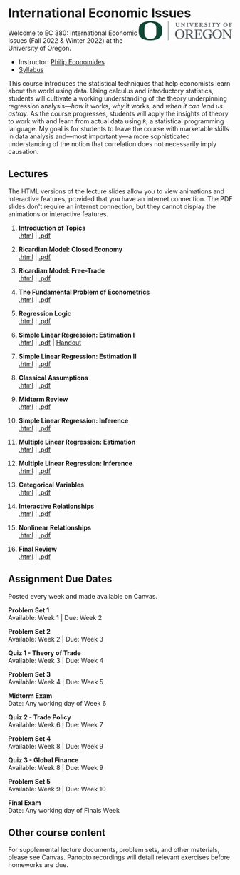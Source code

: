 # International Economic Issues <img align="right" height="45" src="UO.png">

Welcome to EC 380: International Economic Issues (Fall 2022 & Winter 2022) at the University of Oregon.

- Instructor: [Philip Economides](https://philip-economides.com/)
- [Syllabus](https://raw.githack.com/peconomi/EC380_International/main/syllabus/EC380_syllabus_int_econ.pdf)

This course introduces the statistical techniques that help economists learn about the world using data. Using calculus and introductory statistics, students will cultivate a working understanding of the theory underpinning regression analysis&mdash;*how* it works, *why* it works, and *when it can lead us astray*. As the course progresses, students will apply the insights of theory to work with and learn from actual data using `R`, a statistical programming language. My goal is for students to leave the course with marketable skills in data analysis and&mdash;most importantly&mdash;a more sophisticated understanding of the notion that correlation does not necessarily imply causation.

## Lectures

The HTML versions of the lecture slides allow you to view animations and interactive features, provided that you have an internet connection. The PDF slides don't require an internet connection, but they cannot display the animations or interactive features.

1. **Introduction of Topics** <br> [.html](https://raw.githack.com/peconomi/EC380_International/main/lecture/Week%201/01-intro.html) | [.pdf](https://raw.githack.com/peconomi/EC380_International/main/lecture/Week%201/01-intro.pdf)

2. **Ricardian Model: Closed Economy** <br> [.html](https://raw.githack.com/peconomi/EC380_International/main/lecture/Week%201/02-ricardian.html) | [.pdf](https://raw.githack.com/peconomi/EC380_International/main/lecture/Week%201/02-ricardian.pdf)

3. **Ricardian Model: Free-Trade** <br> [.html](https://raw.githack.com/peconomi/EC380_International/main/lecture/Week%202/03-ricardian.html) | [.pdf](https://raw.githack.com/peconomi/EC380_International/main/lecture/Week%202/03-ricardian.pdf)

4. **The Fundamental Problem of Econometrics** <br> [.html](https://raw.githack.com/peconomi/EC320_Econometrics/main/Lectures/04_Fundamental_Problem/04-Fun_Problem.html) | [.pdf](https://raw.githack.com/peconomi/EC320_Econometrics/main/Lectures/04_Fundamental_Problem/04-Fun_Problem.pdf)

5. **Regression Logic** <br> [.html](https://raw.githack.com/peconomi/EC320_Econometrics/main/Lectures/05_Regression/05-Regression.html) | [.pdf](https://raw.githack.com/peconomi/EC320_Econometrics/main/Lectures/05_Regression/05-Regression.pdf)

6. **Simple Linear Regression: Estimation I** <br> [.html](https://raw.githack.com/peconomi/EC320_Econometrics/main/Lectures/06_SimpleLR_I/06-Simple_Linear_Regression_Estimation_I.html) | [.pdf](https://raw.githack.com/peconomi/EC320_Econometrics/main/Lectures/06_SimpleLR_I/06-Simple_Linear_Regression_Estimation_I.pdf) | [Handout]()

7. **Simple Linear Regression: Estimation II** <br> [.html](https://raw.githack.com/peconomi/EC320_Econometrics/main/Lectures/07_SimpleLR_II/07-Simple_Linear_Regression_Estimation_II.html) | [.pdf](https://raw.githack.com/peconomi/EC320_Econometrics/main/Lectures/07_SimpleLR_II/07-Simple_Linear_Regression_Estimation_II.pdf)

8. **Classical Assumptions** <br> [.html](https://raw.githack.com/peconomi/EC320_Econometrics/main/Lectures/08_Classical_Assumptions/08-Classical_Assumptions.html) | [.pdf](https://raw.githack.com/peconomi/EC320_Econometrics/main/Lectures/08_Classical_Assumptions/08-Classical_Assumptions.pdf)

9. **Midterm Review** <br> [.html]() | [.pdf]()

10. **Simple Linear Regression: Inference** <br> [.html]() | [.pdf]()

11. **Multiple Linear Regression: Estimation** <br> [.html]() | [.pdf]()

12. **Multiple Linear Regression: Inference** <br> [.html]() | [.pdf]()

13. **Categorical Variables** <br> [.html]() | [.pdf]()

14. **Interactive Relationships** <br> [.html]() | [.pdf]()

15. **Nonlinear Relationships** <br> [.html]() | [.pdf]()

16. **Final Review** <br> [.html]() | [.pdf]()

## Assignment Due Dates

Posted every week and made available on Canvas. 

**Problem Set 1**<br> 
Available:  Week 1 | Due: Week 2

**Problem Set 2**<br>
Available:  Week 2 | Due: Week 3

**Quiz 1 - Theory of Trade**<br> 
Available:  Week 3 | Due: Week 4

**Problem Set 3**<br>
Available: Week 4 | Due: Week 5

**Midterm Exam**<br>
Date: Any working day of Week 6

**Quiz 2 - Trade Policy**<br> 
Available:  Week 6 | Due: Week 7

**Problem Set 4**<br>
Available: Week 8 | Due: Week 9

**Quiz 3 - Global Finance**<br> 
Available:  Week 8 | Due: Week 9

**Problem Set 5**<br>
Available: Week 9 | Due: Week 10

**Final Exam**<br>
Date: Any working day of Finals Week
 
## Other course content

For supplemental lecture documents, problem sets, and other materials, please see Canvas. Panopto recordings will detail relevant exercises before homeworks are due.


